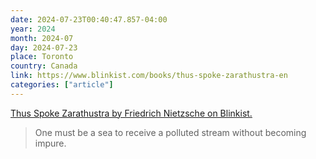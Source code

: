 ```yaml
---
date: 2024-07-23T00:40:47.857-04:00
year: 2024
month: 2024-07
day: 2024-07-23
place: Toronto
country: Canada
link: https://www.blinkist.com/books/thus-spoke-zarathustra-en
categories: ["article"]
---
```

[Thus Spoke Zarathustra by Friedrich Nietzsche on Blinkist.](https://www.blinkist.com/books/thus-spoke-zarathustra-en)

> One must be a sea to receive a polluted stream without becoming impure.
